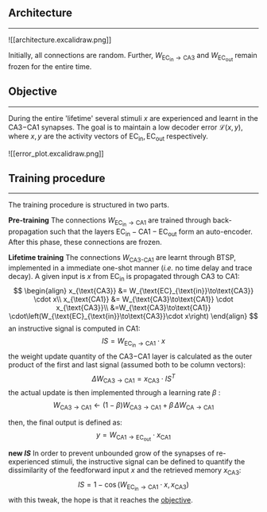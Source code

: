 

## Architecture
---

![[architecture.excalidraw.png]]

Initially, all connections are random. Further, $W_{\text{EC}_{\text{in}}\to \text{CA3}}$ and $W_{\text{EC}_{\text{out}}}$ remain frozen for the entire time.

## Objective
---
During the entire 'lifetime' several stimuli $x$ are experienced and learnt in the CA3$-$CA1 synapses. The goal is to maintain a low decoder error $\mathcal{L}(x,y)$, where $x,y$ are the activity vectors of $\text{EC}_{\text{in}},\text{EC}_{\text{out}}$ respectively.

![[error_plot.excalidraw.png]]

## Training procedure
---
The training procedure is structured in two parts.

**Pre-training** 
The connections $W_{\text{EC}_\text{in}\to\text{CA1}}$ are trained through back-propagation such that the layers $\text{EC}_{\text{in}}-\text{CA1}-\text{EC}_{\text{out}}$ form an auto-encoder.  After this phase, these connections are frozen.

**Lifetime training**
The connections  $W_{\text{CA3-CA1}}$ are learnt through BTSP, implemented in a immediate one-shot manner (*i.e.* no time delay and trace decay). A given input is $x$ from $\text{EC}_{\text{in}}$ is propagated through CA3 to CA1: 
$$
\begin{align}
x_{\text{CA3}} &= W_{\text{EC}_{\text{in}}\to\text{CA3}} \cdot x\\ 
x_{\text{CA1}} &= W_{\text{CA3}\to\text{CA1}} \cdot x_{\text{CA3}}\\
&=W_{\text{CA3}\to\text{CA1}} \cdot\left(W_{\text{EC}_{\text{in}}\to\text{CA3}}\cdot x\right)
\end{align} 
$$ 
an instructive signal is computed in CA1:  $$ IS = W_{\text{EC}_{\text{in}}\to\text{CA1}}\cdot x $$
the weight update quantity of the CA3$-$CA1 layer is calculated as the outer product of the first and last signal (assumed both to be column vectors): $$ \Delta W_{\text{CA3}\to\text{CA1}} = x_{\text{CA3}} \cdot IS^{T} $$ 
the actual update is then implemented through a learning rate $\beta$ : 
$$ 
W_{\text{CA3}\to\text{CA1}}\leftarrow (1-\beta)W_{\text{CA3}\to\text{CA1}} +\beta\,\Delta W_{\text{CA}\to\text{CA1}} 
$$

then, the final output is defined as: 
$$
y=W_{\text{CA1}\to\text{EC}_\text{out}}\cdot x_{\text{CA1}}
$$ 

**new $IS$**
In order to prevent unbounded grow of the synapses of re-experienced stimuli, the instructive signal can be defined to quantify the dissimilarity of the feedforward input $x$ and the retrieved memory $x_{\text{CA3}}$:
$$
IS = 1 - \cos\left(W_{\text{EC}_{\text{in}}\to{\text{CA1}}}\cdot x, x_{\text{CA3}}\right)
$$
with this tweak, the hope is that it reaches the [objective](#Objective).

